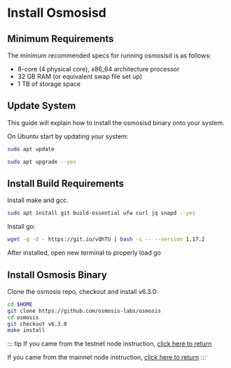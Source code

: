 # Install Osmosisd

## Minimum Requirements

The minimum recommended specs for running osmosisd is as follows:
- 8-core (4 physical core), x86_64 architecture processor
- 32 GB RAM (or equivalent swap file set up)
- 1 TB of storage space


## Update System

This guide will explain how to install the osmosisd binary onto your system.


On Ubuntu start by updating your system:
```bash
sudo apt update
```
```bash
sudo apt upgrade --yes
```

## Install Build Requirements

Install make and gcc.
```bash
sudo apt install git build-essential ufw curl jq snapd --yes
```

Install go:

```bash
wget -q -O - https://git.io/vQhTU | bash -s -- --version 1.17.2
```

After installed, open new terminal to properly load go

## Install Osmosis Binary

Clone the osmosis repo, checkout and install v6.3.0:

```bash
cd $HOME
git clone https://github.com/osmosis-labs/osmosis
cd osmosis
git checkout v6.3.0
make install
```
::: tip
If you came from the testnet node instruction, [click here to return](../network/join-testnet)

If you came from the mainnet node instruction, [click here to return](../network/join-mainnet)
:::